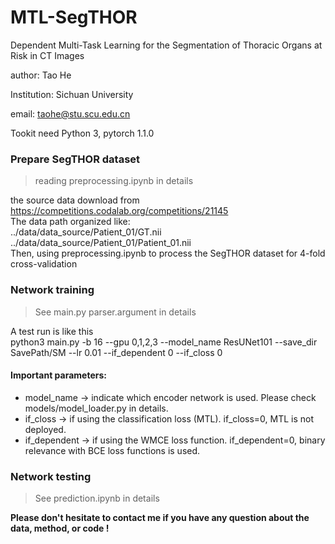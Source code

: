 # MTL-SegTHOR
Dependent Multi-Task Learning for the Segmentation of Thoracic Organs at Risk in CT Images

author: Tao He

Institution: Sichuan University

email: taohe@stu.scu.edu.cn

Tookit need 
Python 3, pytorch 1.1.0


### Prepare SegTHOR dataset
> reading preprocessing.ipynb in details

the source data download from https://competitions.codalab.org/competitions/21145 \
The data path organized like: \
../data/data_source/Patient_01/GT.nii \
../data/data_source/Patient_01/Patient_01.nii \
Then, using preprocessing.ipynb to process the SegTHOR dataset for 4-fold cross-validation


### Network training
> See main.py parser.argument in details

A test run is  like this \
python3 main.py -b 16 --gpu 0,1,2,3 --model_name ResUNet101 --save_dir SavePath/SM --lr 0.01 --if_dependent 0 --if_closs 0

#### Important parameters:
- model_name -> indicate which encoder network is used. Please check models/model_loader.py in details.
- if_closs -> if using the classification loss (MTL). if_closs=0, MTL is not deployed.
- if_dependent -> if using the WMCE loss function. if_dependent=0, binary relevance with BCE loss functions is used.


### Network testing
> See prediction.ipynb in details
 
 
**Please don't hesitate to contact me if you have any question about the data, method, or code !**
